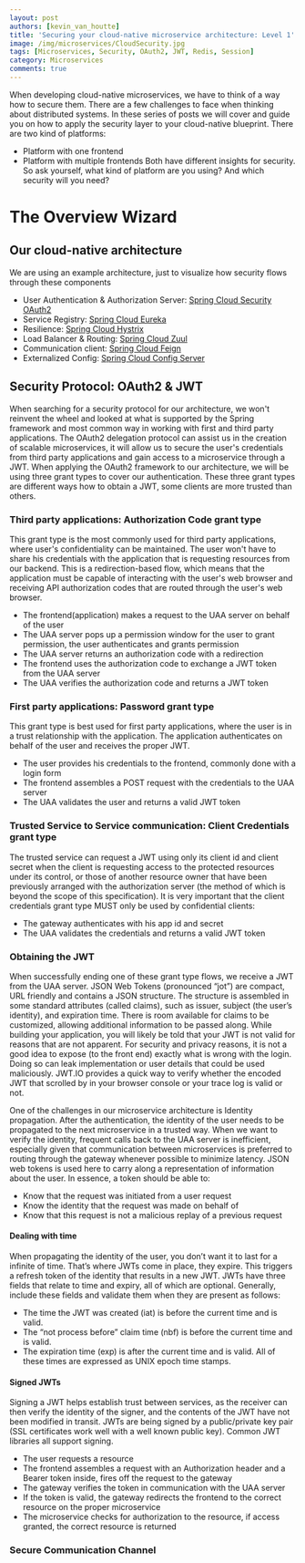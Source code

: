 ```yaml
---
layout: post
authors: [kevin_van_houtte]
title: 'Securing your cloud-native microservice architecture: Level 1'
image: /img/microservices/CloudSecurity.jpg
tags: [Microservices, Security, OAuth2, JWT, Redis, Session]
category: Microservices
comments: true
---
```


When developing cloud-native microservices, we have to think of a way how to secure them.
There are a few challenges to face when thinking about distributed systems. 
In these series of posts we will cover and guide you on how to apply the security layer to your cloud-native blueprint.
There are two kind of platforms:
* Platform with one frontend
* Platform with multiple frontends
Both have different insights for security. 
So ask yourself, what kind of platform are you using?
And which security will you need?

# The Overview Wizard


## Our cloud-native architecture
We are using an example architecture, just to visualize how security flows through these components
* User Authentication & Authorization Server: [Spring Cloud Security OAuth2](https://goo.gl/LZdjJO)
* Service Registry: [Spring Cloud Eureka](https://goo.gl/J4pBTi)
* Resilience: [Spring Cloud Hystrix](https://goo.gl/Qqyza8)
* Load Balancer & Routing: [Spring Cloud Zuul](https://goo.gl/qRCQAB)
* Communication client: [Spring Cloud Feign](https://goo.gl/tTUYKT)
* Externalized Config: [Spring Cloud Config Server](https://goo.gl/cKFP88)

## Security Protocol: OAuth2 & JWT
When searching for a security protocol for our architecture, 
we won't reinvent the wheel and looked at what is supported by the Spring framework and most common way in working with first and third party applications.
The OAuth2 delegation protocol can assist us in the creation of scalable microservices,
it will allow us to secure the user's credentials from third party applications and gain access to a microservice through a JWT.
When applying the OAuth2 framework to our architecture, we will be using three grant types to cover our authentication. 
These three grant types are different ways how to obtain a JWT, some clients are more trusted than others. 

### Third party applications: Authorization Code grant type
This grant type is the most commonly used for third party applications,
where user's confidentiality can be maintained.
The user won't have to share his credentials with the application that is requesting resources from our backend. 
This is a redirection-based flow, which means that the application must be capable of interacting with the user's web browser
and receiving API authorization codes that are routed through the user's web browser.

* The frontend(application) makes a request to the UAA server on behalf of the user
* The UAA server pops up a permission window for the user to grant permission, the user authenticates and grants permission
* The UAA server returns an authorization code with a redirection
* The frontend uses the authorization code to exchange a JWT token from the UAA server
* The UAA verifies the authorization code and returns a JWT token

<script async class="speakerdeck-embed" data-id="57b5f3f256a3449b9b3038bc69bf2d5f" data-ratio="1.77777777777778" src="//speakerdeck.com/assets/embed.js"></script>

### First party applications: Password grant type
This grant type is best used for first party applications,
where the user is in a trust relationship with the application.
The application authenticates on behalf of the user and receives the proper JWT.

* The user provides his credentials to the frontend, commonly done with a login form
* The frontend assembles a POST request with the credentials to the UAA server
* The UAA validates the user and returns a valid JWT token



### Trusted Service to Service communication: Client Credentials grant type
The trusted service can request a JWT using only its client id and client secret
when the client is requesting access to the protected resources under its control, or those of another resource owner that have been previously arranged with the authorization server (the method of which is beyond the scope of this specification).
It is very important that the client credentials grant type MUST only be used by confidential clients:

* The gateway authenticates with his app id and secret
* The UAA validates the credentials and returns a valid JWT token


### Obtaining the JWT
When successfully ending one of these grant type flows, we receive a JWT from the UAA server.
JSON Web Tokens (pronounced “jot”) are compact, URL friendly and contains a JSON structure.
The structure is assembled in some standard attributes (called claims), such as issuer, subject (the user’s identity), and expiration time.
There is room available for claims to be customized, allowing additional information to be passed along.
While building your application, you will likely be told that your JWT is not valid for reasons that are not apparent.
For security and privacy reasons, it is not a good idea to expose (to the front end) exactly what is wrong with the login.
Doing so can leak implementation or user details that could be used maliciously.
JWT.IO provides a quick way to verify whether the encoded JWT that scrolled by in your browser console or your trace log is valid or not.

One of the challenges in our microservice architecture is Identity propagation.
After the authentication, the identity of the user needs to be propagated to the next microservice in a trusted way.
When we want to verify the identity, frequent calls back to the UAA server is inefficient, 
especially given that communication between microservices is preferred to routing through the gateway whenever possible to minimize latency.
JSON web tokens is used here to carry along a representation of information about the user.
In essence, a token should be able to:
* Know that the request was initiated from a user request
* Know the identity that the request was made on behalf of
* Know that this request is not a malicious replay of a previous request

#### Dealing with time

When propagating the identity of the user, you don’t want it to last for a infinite of time.
That’s where JWTs come in place, they expire.
This triggers a refresh token of the identity that results in a new JWT.
JWTs have three fields that relate to time and expiry, all of which are optional.
Generally, include these fields and validate them when they are present as follows:
* The time the JWT was created (iat) is before the current time and is valid.
* The “not process before” claim time (nbf) is before the current time and is valid.
* The expiration time (exp) is after the current time and is valid.
All of these times are expressed as UNIX epoch time stamps.

#### Signed JWTs

Signing a JWT helps establish trust between services, as the receiver can then verify the identity of the signer, and the contents of the JWT have not been modified in transit.
JWTs are being signed by a public/private key pair (SSL certificates work well with a well known public key).
Common JWT libraries all support signing.

* The user requests a resource
* The frontend assembles a request with an Authorization header and a Bearer token inside, fires off the request to the gateway
* The gateway verifies the token in communication with the UAA server
* If the token is valid, the gateway redirects the frontend to the correct resource on the proper microservice
* The microservice checks for authorization to the resource, if access granted, the correct resource is returned

### Secure Communication Channel

